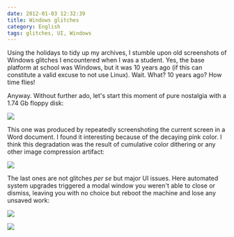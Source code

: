 ```yaml
---
date: 2012-01-03 12:32:39
title: Windows glitches
category: English
tags: glitches, UI, Windows
---
```


Using the holidays to tidy up my archives, I stumble upon old screenshots of Windows glitches I encountered when I was a student. Yes, the base platform at school was Windows, but it was 10 years ago (if this can constitute a valid excuse to not use Linux). Wait. What? 10 years ago? How time flies!

Anyway. Without further ado, let's start this moment of pure nostalgia with a 1.74 Gb floppy disk:

![](/uploads/2012/SizePB.png)

This one was produced by repeatedly screenshoting the current screen in a Word document. I found it interesting because of the decaying pink color. I think this degradation was the result of cumulative color dithering or any other image compression artifact:

![](/uploads/2012/df.png)

The last ones are not glitches _per se_ but major UI issues. Here automated system upgrades triggered a modal window you weren't able to close or dismiss, leaving you with no choice but reboot the machine and lose any unsaved work:

![](/uploads/2012/update.png)

![](/uploads/2012/ie1.png)

